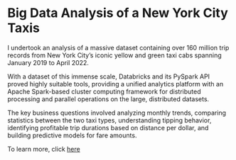 # Big Data Analysis of a New York City Taxis

I undertook an analysis of a massive dataset containing over 160 million trip records from New York City’s iconic yellow and green taxi cabs spanning January 2019 to April 2022.

With a dataset of this immense scale, Databricks and its PySpark API proved highly suitable tools, providing a unified analytics platform with an Apache Spark-based cluster computing framework for distributed processing and parallel operations on the large, distributed datasets.

The key business questions involved analyzing monthly trends, comparing statistics between the two taxi types, understanding tipping behavior, identifying profitable trip durations based on distance per dollar, and building predictive models for fare amounts.

To learn more, click [here](https://rush254.github.io/posts/databricks-nyc-cab/)